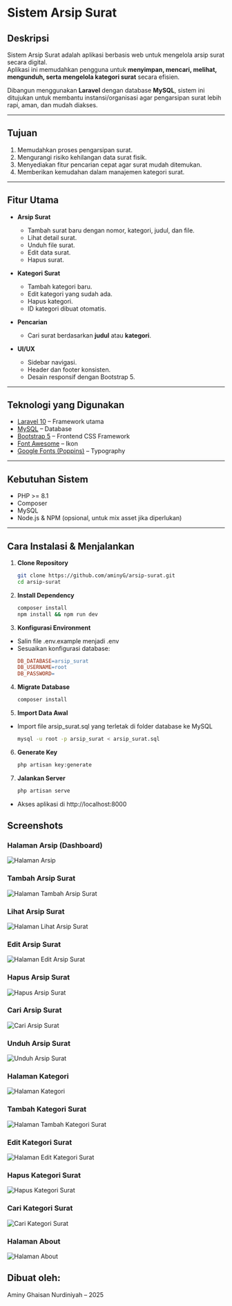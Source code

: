 # Sistem Arsip Surat

## Deskripsi

Sistem Arsip Surat adalah aplikasi berbasis web untuk mengelola arsip surat secara digital.  
Aplikasi ini memudahkan pengguna untuk **menyimpan, mencari, melihat, mengunduh, serta mengelola kategori surat** secara efisien.

Dibangun menggunakan **Laravel** dengan database **MySQL**, sistem ini ditujukan untuk membantu instansi/organisasi agar pengarsipan surat lebih rapi, aman, dan mudah diakses.

---

## Tujuan

1. Memudahkan proses pengarsipan surat.
2. Mengurangi risiko kehilangan data surat fisik.
3. Menyediakan fitur pencarian cepat agar surat mudah ditemukan.
4. Memberikan kemudahan dalam manajemen kategori surat.

---

## Fitur Utama

-   **Arsip Surat**

    -   Tambah surat baru dengan nomor, kategori, judul, dan file.
    -   Lihat detail surat.
    -   Unduh file surat.
    -   Edit data surat.
    -   Hapus surat.

-   **Kategori Surat**

    -   Tambah kategori baru.
    -   Edit kategori yang sudah ada.
    -   Hapus kategori.
    -   ID kategori dibuat otomatis.

-   **Pencarian**

    -   Cari surat berdasarkan **judul** atau **kategori**.

-   **UI/UX**
    -   Sidebar navigasi.
    -   Header dan footer konsisten.
    -   Desain responsif dengan Bootstrap 5.

---

## Teknologi yang Digunakan

-   [Laravel 10](https://laravel.com/) – Framework utama
-   [MySQL](https://www.mysql.com/) – Database
-   [Bootstrap 5](https://getbootstrap.com/) – Frontend CSS Framework
-   [Font Awesome](https://fontawesome.com/) – Ikon
-   [Google Fonts (Poppins)](https://fonts.google.com/) – Typography

---

## Kebutuhan Sistem

-   PHP >= 8.1
-   Composer
-   MySQL
-   Node.js & NPM (opsional, untuk mix asset jika diperlukan)

---

## Cara Instalasi & Menjalankan

1. **Clone Repository**
    ```bash
    git clone https://github.com/aminyG/arsip-surat.git
    cd arsip-surat
    ```
2. **Install Dependency**
    ```bash
    composer install
    npm install && npm run dev
    ```
3. **Konfigurasi Environment**

-   Salin file .env.example menjadi .env
-   Sesuaikan konfigurasi database:
    ```makefile
    DB_DATABASE=arsip_surat
    DB_USERNAME=root
    DB_PASSWORD=
    ```

4. **Migrate Database**
    ```bash
    composer install
    ```
5. **Import Data Awal**

-   Import file arsip_surat.sql yang terletak di folder database ke MySQL
    ```bash
    mysql -u root -p arsip_surat < arsip_surat.sql
    ```

6. **Generate Key**
    ```bash
    php artisan key:generate
    ```
7. **Jalankan Server**
    ```bash
    php artisan serve
    ```

-   Akses aplikasi di http://localhost:8000

## Screenshots

### Halaman Arsip (Dashboard)

![Halaman Arsip](docs/images/arsip_index.png)

### Tambah Arsip Surat

![Halaman Tambah Arsip Surat](docs/images/arsip_create_fill.png)

### Lihat Arsip Surat

![Halaman Lihat Arsip Surat](docs/images/arsip_lihat_atas_arsip_lihat_bawah.jpeg)

### Edit Arsip Surat

![Halaman Edit Arsip Surat](docs/images/arsip_edit.png)

### Hapus Arsip Surat

![Hapus Arsip Surat](docs/images/arsip_hapus.png)

### Cari Arsip Surat

![Cari Arsip Surat](docs/images/arsip_cari.png)

### Unduh Arsip Surat

![Unduh Arsip Surat](docs/images/arsip_unduh.png)

### Halaman Kategori

![Halaman Kategori](docs/images/kategori_index.png)

### Tambah Kategori Surat

![Halaman Tambah Kategori Surat](docs/images/kategori_create.png)

### Edit Kategori Surat

![Halaman Edit Kategori Surat](docs/images/kategori_edit.png)

### Hapus Kategori Surat

![Hapus Kategori Surat](docs/images/kategori_hapus.png)

### Cari Kategori Surat

![Cari Kategori Surat](docs/images/kategori_cari.png)

### Halaman About

![Halaman About](docs/images/about.png)

## Dibuat oleh:

Aminy Ghaisan Nurdiniyah – 2025
